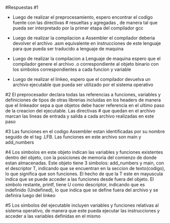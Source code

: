 #Respuestas
#1  
- Luego de realizar el preprocesamiento, espero encontrar el codigo fuente con las directivas # resueltas y agregadas , de manera tal que pueda ser interpretado por la primer etapa del compilador gcc

- Luego de realizar la compilacion a Assembler el compilador deberia devolver el archivo .asm equivalente en instrucciones de este lenguaje para que pueda ser traducido a lenguaje de maquina

- Luego de realizar la compilacion a Lenguaje de maquina espero que el compilador genere el archivo .o correspondiente al objeto binario con los simbolos correspondientes a cada funcion y variable

- Luego de realizar el linkeo, espero que el compilador devuelva un archivo ejecutable que pueda ser utilizado por el sistema operativo

#2
El preprocesador declara todas las referencias a funciones, variables y definiciones de tipos de otras librerias incluidas en los headers de manera que el linkeador sepa a que objetos debe hacer referencia en el ultimo paso de la creacion del ejecutable. Las directivas # que quedan en el archivo marcan las lineas de entrada y salida a cada archivo realizadas en este paso

#3
Las funciones en el codigo Assembler estan identificadas por su nombre seguido de el tag .LFB. Las funciones en este archivo son main y add_numbers 

#4
Los simbolos en este objeto indican las variables y funciones existentes dentro del objeto, con la posiciones de memoria del comienzo de donde estan almacenadas. Este objeto tiene 3 simbolos: add_numbers y main, con el descriptor T, indicando que se encuentran en la seccion de texto(codigo), lo que significa que son funciones. El hecho de que la T este en mayuscula indica que se puede acceder a las funciones desde fuera del objeto. El simbolo restante, printf, tiene U como descriptor, indicando que es indefinido (Undefined), lo que indica que se define fuera del archivo y se definira luego del linkeo

#5
Los simbolos del ejecutable incluyen variables y funciones relativas al sistema operativo, de manera que este pueda ejecutar las instrucciones y acceder a las variables definidas en el mismo


